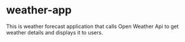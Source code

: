 # weather-app
This is weather forecast application that calls Open Weather Api to get weather details and displays it to users.
